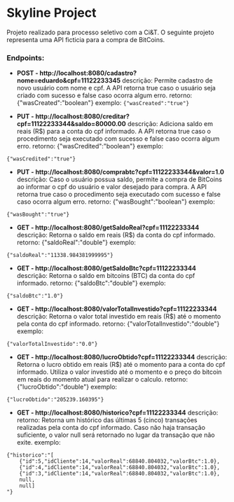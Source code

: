 # Skyline Project
Projeto realizado para processo seletivo com a Ci&T.
O seguinte projeto representa uma API ficticia para a compra de BitCoins.

### Endpoints:
* **POST - http://localhost:8080/cadastro?nome=eduardo&cpf=11122233345**
descrição: Permite cadastro de novo usuário com nome e cpf. A API retorna true caso o usuário seja criado com sucesso e false caso ocorra algum erro.
retorno: {"wasCreated":"boolean"}
exemplo:
```{"wasCreated":"true"}```

* **PUT - http://localhost:8080/creditar?cpf=11122233344&saldo=80000.00**
descrição: Adiciona saldo em reais (R$) para a conta do cpf informado. A API retorna true caso o procedimento seja executado com sucesso e false caso ocorra algum erro.
retorno: {"wasCredited":"boolean"}
exemplo:
```
{"wasCredited":"true"}
```

* **PUT - http://localhost:8080/comprabtc?cpf=11122233344&valor=1.0**
descrição: Caso o usuário possua saldo, permite a compra de BitCoins ao informar o cpf do usuário e valor desejado para compra. A API retorna true caso o procedimento seja executado com sucesso e false caso ocorra algum erro.
retorno: {"wasBought":"boolean"}
exemplo:
```
{"wasBought":"true"}
```

* **GET - http://localhost:8080/getSaldoReal?cpf=11122233344**
descrição: Retorna o saldo em reais (R$) da conta do cpf informado.
retorno: {"saldoReal":"double"}
exemplo:
```
{"saldoReal":"11338.984381999995"}
```

* **GET - http://localhost:8080/getSaldoBtc?cpf=11122233344**
descrição: Retorna o saldo em bitcoins (BTC) da conta do cpf informado.
retorno: {"saldoBtc":"double"}
exemplo:
```
{"saldoBtc":"1.0"}
```

* **GET - http://localhost:8080/valorTotalInvestido?cpf=11122233344**
descrição: Retorna o valor total investido em reais (R$) até o momento pela conta do cpf informado.
retorno: {"valorTotalInvestido":"double"}
exemplo:
```
{"valorTotalInvestido":"0.0"}
```

* **GET - http://localhost:8080/lucroObtido?cpf=11122233344**
descrição: Retorna o lucro obtido em reais (R$) até o momento para a conta do cpf informado. Utiliza o valor investido até o momento e o preço do bitcoin em reais do momento atual para realizar o calculo.
retorno: {"lucroObtido":"double"}
exemplo:

```
{"lucroObtido":"205239.160395"}
```

* **GET - http://localhost:8080/historico?cpf=11122233344**
descrição: 
retorno: Retorna um histórico das últimas 5 (cinco) transações realizadas pela conta do cpf informado. Caso não haja transação suficiente, o valor null será retornado no lugar da transação que não exite.
exemplo: 

```
{"historico":"[
	{"id":5,"idCliente":14,"valorReal":68840.804032,"valorBtc":1.0},
	{"id":4,"idCliente":14,"valorReal":68840.804032,"valorBtc":1.0},
	{"id":3,"idCliente":14,"valorReal":68840.804032,"valorBtc":1.0},
	null,
	null]
"}
```
